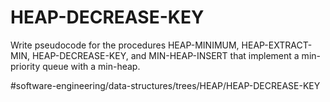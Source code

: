 # HEAP-DECREASE-KEY

Write pseudocode for the procedures HEAP-MINIMUM, HEAP-EXTRACT-MIN, HEAP-DECREASE-KEY, and MIN-HEAP-INSERT that implement a min-priority queue with a min-heap.

#software-engineering/data-structures/trees/HEAP/HEAP-DECREASE-KEY
